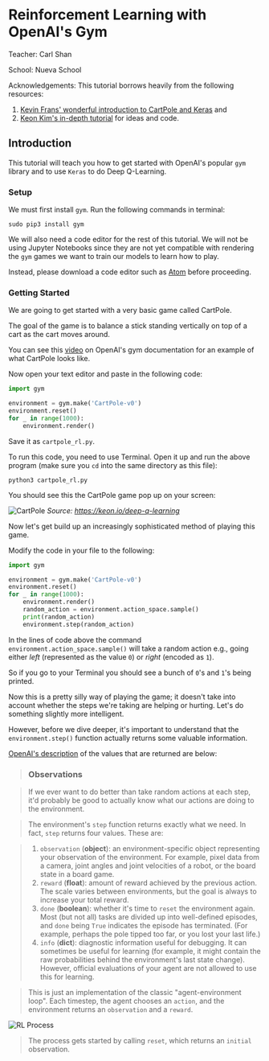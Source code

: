# Reinforcement Learning with OpenAI's Gym
Teacher: Carl Shan

School: Nueva School

Acknowledgements: This tutorial borrows heavily from the following resources:
1. [Kevin Frans' wonderful introduction to CartPole and Keras](http://kvfrans.com/simple-algoritms-for-solving-cartpole/) and 
2. [Keon Kim's in-depth tutorial](https://keon.io/deep-q-learning/) for ideas and code.

## Introduction
This tutorial will teach you how to get started with OpenAI's popular `gym` library and to use `Keras` to do Deep Q-Learning.

### Setup
We must first install `gym`. Run the following commands in terminal:

```
sudo pip3 install gym
```

We will also need a code editor for the rest of this tutorial. We will not be using Jupyter Notebooks since they are not yet compatible with rendering the `gym` games we want to train our models to learn how to play.

Instead, please download a code editor such as [Atom](https://www.atom.io) before proceeding.

### Getting Started
We are going to get started with a very basic game called CartPole.

The goal of the game is to balance a stick standing vertically on top of a cart as the cart moves around. 

You can see this [video](https://gym.openai.com/docs/) on OpenAI's gym documentation for an example of what CartPole looks like.

Now open your text editor and paste in the following code:

```python
import gym

environment = gym.make('CartPole-v0')
environment.reset()
for _ in range(1000):
    environment.render()

```

Save it as `cartpole_rl.py`.

To run this code, you need to use Terminal. Open it up and run the above program (make sure you `cd` into the same directory as this file):

```
python3 cartpole_rl.py
```

You should see this the CartPole game pop up on your screen:

![CartPole](https://keon.io/images/deep-q-learning/animation.gif)
*Source: https://keon.io/deep-q-learning*

Now let's get build up an increasingly sophisticated method of playing this game.

Modify the code in your file to the following:

```python
import gym

environment = gym.make('CartPole-v0')
environment.reset()
for _ in range(1000):
    environment.render()
    random_action = environment.action_space.sample()
    print(random_action)
    environment.step(random_action)
```

In the lines of code above the command `environment.action_space.sample()` will take a random action e.g., going either *left* (represented as the value `0`) or *right* (encoded as `1`). 

So if you go to your Terminal you should see a bunch of `0`'s and `1`'s being printed.

Now this is a pretty silly way of playing the game; it doesn't take into account whether the steps we're taking are helping or hurting. Let's do something slightly more intelligent.

However, before we dive deeper, it's important to understand that the `environment.step()` function actually returns some valuable information.

[OpenAI's description](https://gym.openai.com/docs/) of the values that are returned are below:

> ### **Observations**

> If we ever want to do better than take random actions at each step, it'd probably be good to actually know what our actions are doing to the environment.

> The environment's `step` function returns exactly what we need. In fact, `step` returns four values. These are:

> 1. `observation` (**object**): an environment-specific object representing your observation of the environment. For example, pixel data from a camera, joint angles and joint velocities of a robot, or the board state in a board game.
> 2. `reward` (**float**): amount of reward achieved by the previous action. The scale varies between environments, but the goal is always to increase your total reward.
>  3. `done` (**boolean**): whether it's time to `reset` the environment again.  Most (but not all) tasks are divided up into well-defined episodes, and `done` being `True` indicates the episode has terminated. (For example, perhaps the pole tipped too far, or you lost your last life.)
> 4. `info` (**dict**): diagnostic information useful for debugging. It can sometimes be useful for learning (for example, it might contain the raw probabilities behind the environment's last state change). However, official evaluations of your agent are not allowed to use this for learning.

> This is just an implementation of the classic "agent-environment loop". Each timestep, the agent chooses an `action`, and the environment returns an `observation` and a `reward`.

![RL Process](https://gym.openai.com/assets/docs/aeloop-138c89d44114492fd02822303e6b4b07213010bb14ca5856d2d49d6b62d88e53.svg)

> The process gets started by calling `reset`, which returns an `initial` observation.

